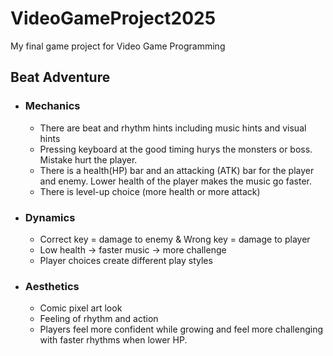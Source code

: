 # VideoGameProject2025
My final game project for Video Game Programming

## Beat Adventure
- ### Mechanics
  - There are beat and rhythm hints including music hints and visual hints 
  - Pressing keyboard at the good timing hurys the monsters or boss. Mistake hurt the player.
  - There is a health(HP) bar and an attacking (ATK) bar for the player and enemy. Lower health of the player makes the music go faster.
  - There is level-up choice (more health or more attack)  

- ### Dynamics  
  - Correct key = damage to enemy & Wrong key = damage to player  
  - Low health → faster music → more challenge  
  - Player choices create different play styles  

- ### Aesthetics 
  - Comic pixel art look  
  - Feeling of rhythm and action  
  - Players feel more confident while growing and feel more challenging with faster rhythms when lower HP.
 
